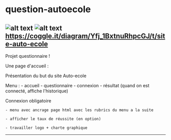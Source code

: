 # question-autoecole

![alt text](https://cdn.discordapp.com/attachments/901723411095621652/938067697999171584/Capture.PNG)
![alt text](https://i.imgur.com/xXe3daE.png)
https://coggle.it/diagram/Yfj_1BxtnuRhpcGJ/t/site-auto-ecole
-------------------------------------------------------------------------------
Projet questionnaire !

Une page d'accueil :

Présentation du but du site Auto-ecole

Menu :
	- accueil 
	- questionnaire
	- connexion
	- résultat (quand on est connecté, affiche l'historique)

Connexion obligatoire

	- menu avec ancrage page html avec les rubrics du menu a la suite 

	- afficher le taux de réussite (en option) 

	- travailler logo + charte graphique 


---------------------------------------------------------------------------------
